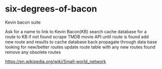 # six-degrees-of-bacon
Kevin bacon suite

Ask for a name to link to Kevin Bacon(KB)
search cache database for a route to KB
if not found
  scrape TMDB movie API until route is found
  add new route and results to cache database
back propagate through data base looking for new/better routes
update route table with any new routes found
  remove any obsolete routes


https://en.wikipedia.org/wiki/Small-world_network

